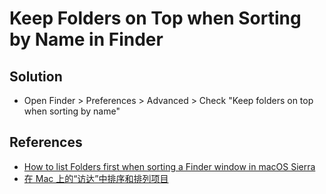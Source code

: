 # Keep Folders on Top when Sorting by Name in Finder

## Solution
* Open Finder > Preferences > Advanced > Check "Keep folders on top when sorting by name"

## References
* [How to list Folders first when sorting a Finder window in macOS Sierra](https://www.macworld.com/article/228886/how-to-list-folders-first-when-sorting-a-finder-window-in-macos-sierra.html)
* [在 Mac 上的“访达”中排序和排列项目](https://support.apple.com/zh-cn/guide/mac-help/mchlp1745/mac)
